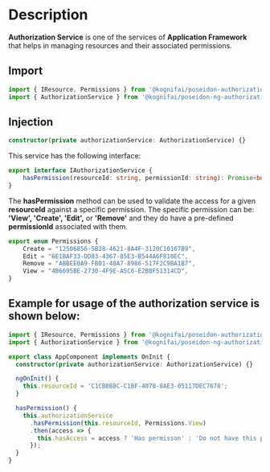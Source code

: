 # Description

**Authorization Service** is one of the services of **Application Framework** that helps in managing resources and their associated permissions.  

## Import

```typescript
import { IResource, Permissions } from '@kognifai/poseidon-authorizationservice';
import { AuthorizationService } from '@kognifai/poseidon-ng-authorizationservice';
```

## Injection

```typescript
constructor(private authorizationService: AuthorizationService) {}
```
This service has the following interface:

```typescript
export interface IAuthorizationService {
    hasPermission(resourceId: string, permissionId: string): Promise<boolean>;
}
```
The **hasPermission** method can be used to validate the access for a given **resourceId** against a specific permission.  The specific permission can be: **'View', 'Create', 'Edit',** or **'Remove'** and they do have a pre-defined **permissionId** associated with them.

```typescript
export enum Permissions {
    Create = "12506856-5B28-4621-8A4F-3120C10167B9",
    Edit = "6E1BAF33-DD83-4367-85E3-B544A6F810EC",
    Remove = "ABBEE0A9-FB01-40A7-8986-517F2C9BA1B7",
    View = "4B6695BE-2730-4F9E-A5C6-E2B8F51314CD",
}
```

## Example for usage of the authorization service is shown below:

```typescript
import { IResource, Permissions } from '@kognifai/poseidon-authorizationservice';
import { AuthorizationService } from '@kognifai/poseidon-ng-authorizationservice';

export class AppComponent implements OnInit {
  constructor(private authorizationService: AuthorizationService) {}

  ngOnInit() {
    this.resourceId = 'C1CB8B8C-C1BF-4078-8AE3-05117DEC7678';
  }

  hasPermission() {
    this.authorizationService
      .hasPermission(this.resourceId, Permissions.View)
      .then(access => {
        this.hasAccess = access ? 'Has permisson' : 'Do not have this permssion';
      });
  }
}
```



   

